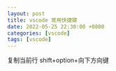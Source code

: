 ```yaml
---
layout: post
title: vscode 常用快捷键
date: 2022-05-25 22:30:00 +0800
categories: [vscode]
tags: [vscode]
---
```

复制当前行 shift+option+向下方向键